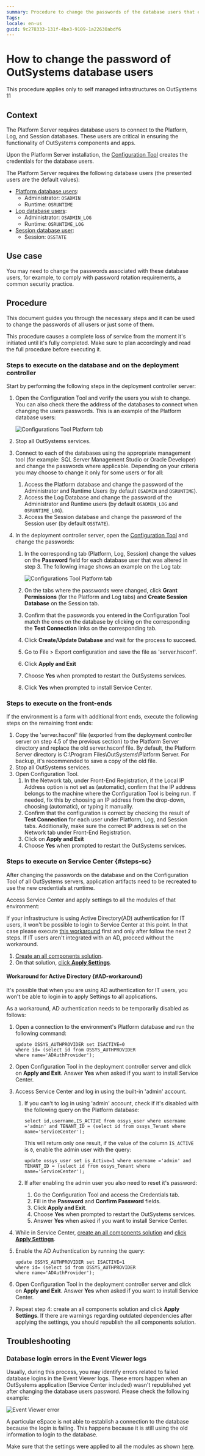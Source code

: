 ```yaml
---
summary: Procedure to change the passwords of the database users that ensure the Outsystems components and apps functionality.
Tags:
locale: en-us
guid: 9c278333-131f-4be3-9109-1a22630abdf6
---
```


#  How to change the password of OutSystems database users

<div class="info" markdown="1">

This procedure applies only to self managed infrastructures on OutSystems 11
</div>

## Context

The Platform Server requires database users to connect to the Platform, Log, and Session databases. These users are critical in ensuring the functionality of OutSystems components and apps.

Upon the Platform Server installation, the [Configuration Tool](https://success.outsystems.com/Documentation/11/Reference/Configuration_Tool) creates the credentials for the database users.

The Platform Server requires the following database users (the presented users are the default values):

* [Platform database users](https://success.outsystems.com/Documentation/11/Reference/Configuration_Tool/Platform_Tab):
    * Administrator: ```OSADMIN```
    * Runtime: ```OSRUNTIME```
* [Log database users](https://success.outsystems.com/Documentation/11/Reference/Configuration_Tool/Log_Tab):
    * Administrator: ```OSADMIN_LOG```
    * Runtime: ```OSRUNTIME_LOG```
* [Session database user](https://success.outsystems.com/Documentation/11/Reference/Configuration_Tool/Session_Tab):
    * Session: ```OSSTATE```

## Use case

You may need to change the passwords associated with these database users, for example, to comply with password rotation requirements, a common security practice.

## Procedure

This document guides you through the necessary steps and it can be used  to change the passwords of all users or just some of them.

<div class="warning" markdown="1">

This procedure causes a complete loss of service from the moment it's initiated until it's fully completed. Make sure to plan accordingly and read the full procedure before executing it.
</div>

### Steps to execute on the database and on the deployment controller

Start by performing the following steps in the deployment controller server:

1. Open the Configuration Tool and verify the users you wish to change. You can also check there the address of the databases to connect when changing the users passwords. This is an example of the Platform database users:

    ![Configurations Tool Platform tab](images/change-pw-database-users-conf-tool.png?width=450)

1. Stop all OutSystems services.
1. Connect to each of the databases using the appropriate management tool (for example: SQL Server Management Studio or Oracle Developer) and change the passwords where applicable. Depending on your criteria you may choose to change it only for some users or for all:
    1. Access the Platform database and change the password of the Administrator and Runtime Users (by default ```OSADMIN``` and ```OSRUNTIME```).
    1. Access the Log Database and change the password of the Administrator and Runtime users (by default ```OSADMIN_LOG``` and ```OSRUNTIME_LOG```).
    1. Access the Session database and change the password of the Session user (by default ```OSSTATE```).
1. In the deployment controller server, open the [Configuration Tool](https://success.outsystems.com/Documentation/11/Reference/Configuration_Tool) and change the passwords:
    1. In the corresponding tab (Platform, Log, Session) change the values on the **Password** field for each database user that was altered in step 3. The following image shows an example on the Log tab:

        ![Configurations Tool Platform tab](images/change-pw-database-users-conf-tool_1.png?width=450)

    1. On the tabs where the passwords were changed, click **Grant Permissions** (for the Platform and Log tabs) and **Create Session Database** on the Session tab. 
    1. Confirm that the passwords you entered in the Configuration Tool match the ones on the database by clicking on the corresponding the **Test Connection** links on the corresponding tab.
    1. Click **Create/Update Database** and wait for the process to succeed.
    1. Go to File > Export configuration and save the file as 'server.hsconf'.
    1. Click **Apply and Exit**
    1. Choose **Yes** when prompted to restart the OutSystems services.
    1. Click **Yes** when prompted to install Service Center.

### Steps to execute on the front-ends

If the environment is a farm with additional front ends, execute the following steps on the remaining front ends:

1. Copy the 'server.hsconf' file (exported from the deployment controller server on step 4.5 of the previous section) to the Platform Server directory and replace the old server.hsconf file. By default, the Platform Server directory is C:\Program Files\OutSystems\Platform Server. For backup, it's recommended to save a copy of the old file.
1. Stop all OutSystems services.
1. Open Configuration Tool.
    1. In the Network tab, under Front-End Registration, if the Local IP Address option is not set as (automatic), confirm that the IP address belongs to the machine where the Configuration Tool is being run. If needed, fix this by choosing an IP address from the drop-down, choosing (automatic), or typing it manually.
    1. Confirm that the configuration is correct by checking the result of **Test Connection** for each user under Platform, Log, and Session tabs. Additionally, make sure the correct IP address is set on the Network tab under Front-End Registration.
    1. Click on **Apply and Exit**
    1. Choose **Yes** when prompted to restart the OutSystems services.

### Steps to execute on Service Center {#steps-sc}

After changing the passwords on the database and on the Configuration Tool of all OutSystems servers, application artifacts need to be recreated to use the new credentials at runtime.

Access Service Center and apply settings to all the modules of that environment:

<div class="info" markdown="1">

If your infrastructure is using Active Directory(AD) authentication for IT users, it won't be possible to login to Service Center at this point. In that case please execute [this workaround](#AD-workaround) first and only after follow the next 2 steps.
If IT users aren't integrated with an AD, proceed without the workaround.
</div>

1. [Create an all components solution](https://success.outsystems.com/Support/Enterprise_Customers/Maintenance_and_Operations/Creating_and_using_an_%22All_Components%22_solution).
1. On that solution, [click **Apply Settings**](https://success.outsystems.com/Support/Enterprise_Customers/Maintenance_and_Operations/Applying_Configurations_in_Service_Center#Apply_Pending_Settings_to_a_Set_of_Modules).

#### Workaround for Active Directory {#AD-workaround}

It's possible that when you are using AD authentication for IT users, you won't be able to login in to apply Settings to all applications.

As a workaround, AD authentication needs to be temporarily disabled as follows:

1. Open a connection to the environment's Platform database and run the following command:
        
    ```
    update OSSYS_AUTHPROVIDER set ISACTIVE=0 
    where id= (select id from OSSYS_AUTHPROVIDER 
    where name='ADAuthProvider');
    ```

1. Open Configuration Tool in the deployment controller server and click on **Apply and Exit**. Answer **Yes** when asked if you want to install Service Center.
1. Access Service Center and log in using the built-in 'admin' account.
    1. If you can't to log in using 'admin' account, check if it's disabled with the following query on the Platform database:

        ```
        select id,username,IS_ACTIVE from ossys_user where username ='admin' and TENANT_ID = (select id from ossys_Tenant where name='ServiceCenter');
        ```

        This will return only one result, if the value of the column `IS_ACTIVE` is `0`, enable the admin user with the query:

        ```
        update ossys_user set is_Active=1 where username ='admin' and TENANT_ID = (select id from ossys_Tenant where name='ServiceCenter');
        ```

    1. If after enabling the admin user you also need to reset it's password: 
        1. Go the Configuration Tool and access the Credentials tab. 
        1. Fill in the **Password** and **Confirm Password** fields.
        1. Click **Apply and Exit**. 
        1. Choose **Yes** when prompted to restart the OutSystems services.
        1. Answer **Yes** when asked if you want to install Service Center.

1. While in Service Center,  [create an all components solution](https://success.outsystems.com/Support/Enterprise_Customers/Maintenance_and_Operations/Creating_and_using_an_%22All_Components%22_solution) and [click **Apply Settings**](https://success.outsystems.com/Support/Enterprise_Customers/Maintenance_and_Operations/Applying_Configurations_in_Service_Center#Apply_Pending_Settings_to_a_Set_of_Modules).

1. Enable the AD Authentication by running the query:

    ```
    update OSSYS_AUTHPROVIDER set ISACTIVE=1 
    where id= (select id from OSSYS_AUTHPROVIDER 
    where name='ADAuthProvider');
    ```
1. Open Configuration Tool in the deployment controller server and click on **Apply and Exit**. Answer **Yes** when asked if you want to install Service Center.
1. Repeat step 4: create an all components solution and click **Apply Settings**. If there are warnings regarding outdated dependencies after applying the settings, you should republish the all components solution.


## Troubleshooting

### Database login errors in the Event Viewer logs

Usually, during this process, you may identify errors related to failed database logins in the Event Viewer logs. These errors happen when an OutSystems application (Service Center included) wasn't republished yet after changing the database users password. Please check the following example:

![Event Viewer error](images/change-pw-database-users-troubleshoot.png)

A particular eSpace is not able to establish a connection to the database because the login is failing. This happens because it is still using the old information to login to the database.

Make sure that the settings were applied to all the modules as shown [here](#steps-sc).
